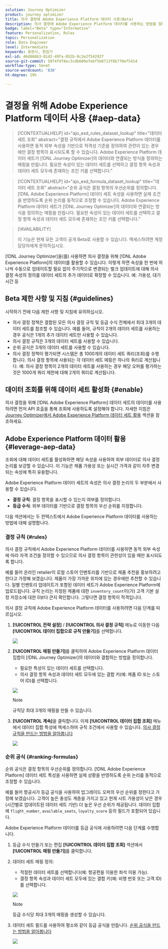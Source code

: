 ```yaml
---
solution: Journey Optimizer
product: journey optimizer
title: 의사 결정에 Adobe Experience Platform 데이터 사용(Beta)
description: 의사 결정에 Adobe Experience Platform 데이터를 사용하는 방법을 알아봅니다.
badge: label="Beta" type="Informative"
feature: Personalization, Rules
topic: Personalization
role: Data Engineer
level: Intermediate
keywords: 표현식, 편집기
exl-id: 46d868b3-01d2-49fa-852b-8c2e2f54292f
source-git-commit: 58f4fdf8ec3cdb609efebf5b8713f6b770ef5414
workflow-type: tm+mt
source-wordcount: '838'
ht-degree: 19%

---
```


# 결정을 위해 Adobe Experience Platform 데이터 사용 {#aep-data}

>[!CONTEXTUALHELP]
>id="ajo_exd_rules_dataset_lookup"
>title="데이터 세트 조회"
>abstract="결정 규칙에서 Adobe Experience Platform 데이터를 사용하면 동적 외부 속성을 기반으로 적격성 기준을 정의하여 관련이 있는 경우에만 결정 항목이 표시되도록 할 수 있습니다. Adobe Experience Platform 데이터 세트가 [!DNL Journey Optimizer]의 데이터와 연결되는 방식을 정의하는 매핑을 만듭니다. 필요한 속성이 있는 데이터 세트를 선택하고 결정 항목 속성과 데이터 세트 모두에 존재하는 조인 키를 선택합니다."

>[!CONTEXTUALHELP]
>id="ajo_exd_formula_dataset_lookup"
>title="데이터 세트 조회"
>abstract="순위 공식은 결정 항목의 우선순위를 정의합니다. [!DNL Adobe Experience Platform] 데이터 세트 속성을 사용하면 실제 조건을 반영하도록 순위 논리를 동적으로 조정할 수 있습니다. Adobe Experience Platform 데이터 세트가 [!DNL Journey Optimizer]의 데이터와 연결되는 방식을 정의하는 매핑을 만듭니다. 필요한 속성이 있는 데이터 세트를 선택하고 결정 항목 속성과 데이터 세트 모두에 존재하는 조인 키를 선택합니다."

>[!AVAILABILITY]
>
>이 기능은 현재 모든 고객이 공개 Beta로 사용할 수 있습니다. 액세스하려면 계정 담당자에게 문의하십시오.

[!DNL Journey Optimizer]을(를) 사용하면 의사 결정을 위해 [!DNL Adobe Experience Platform]의 데이터를 활용할 수 있습니다. 이렇게 하면 속성을 한 번에 하나씩 수동으로 업데이트할 필요 없이 주기적으로 변경되는 벌크 업데이트에 대해 의사 결정 속성의 정의를 데이터 세트의 추가 데이터로 확장할 수 있습니다. 예: 가용성, 대기 시간 등

## Beta 제한 사항 및 지침 {#guidelines}

시작하기 전에 다음 제한 사항 및 지침에 유의하십시오.

* 의사 결정 정책은 결합된 모든 의사 결정 규칙 및 등급 수식 전체에서 최대 3개의 데이터 세트를 참조할 수 있습니다. 예를 들어, 규칙이 2개의 데이터 세트를 사용하는 경우 공식은 1개의 추가 데이터 세트만 사용할 수 있습니다.
* 의사 결정 규칙은 3개의 데이터 세트를 사용할 수 있습니다.
* 순위 공식은 3개의 데이터 세트를 사용할 수 있습니다.
* 의사 결정 정책이 평가되면 시스템은 총 1000개의 데이터 세트 쿼리(조회)를 수행합니다. 의사 결정 항목에 사용되는 각 데이터 세트 매핑은 하나의 쿼리로 계산됩니다. 예: 의사 결정 항목이 2개의 데이터 세트를 사용하는 경우 해당 오퍼를 평가하는 것은 1000개 쿼리 제한에 대해 2개의 쿼리로 계산됩니다.

## 데이터 조회를 위해 데이터 세트 활성화 {#enable}

의사 결정을 위해 [!DNL Adobe Experience Platform] 데이터 세트의 데이터를 사용하려면 먼저 API 호출을 통해 조회에 사용하도록 설정해야 합니다. 자세한 지침은 [Journey Optimizer에서 Adobe Experience Platform 데이터 세트 활용](../data/lookup-aep-data.md) 섹션을 참조하세요.

## Adobe Experience Platform 데이터 활용 {#leverage-aep-data}

조회에 대해 데이터 세트를 활성화하면 해당 속성을 사용하여 외부 데이터로 의사 결정 논리를 보강할 수 있습니다. 이 기능은 제품 가용성 또는 실시간 가격과 같이 자주 변경되는 속성에 특히 유용합니다.

Adobe Experience Platform 데이터 세트의 속성은 의사 결정 논리의 두 부분에서 사용할 수 있습니다.

* **결정 규칙**: 결정 항목을 표시할 수 있는지 여부를 정의합니다.
* **등급 수식**: 외부 데이터를 기반으로 결정 항목의 우선 순위를 지정합니다.

다음 섹션에서는 두 컨텍스트에서 Adobe Experience Platform 데이터를 사용하는 방법에 대해 설명합니다.

### 결정 규칙 {#rules}

의사 결정 규칙에서 Adobe Experience Platform 데이터를 사용하면 동적 외부 속성에 따라 자격 조건을 정의할 수 있으므로 의사 결정 항목이 관련성이 있을 때만 표시되도록 합니다.

예를 들어 온라인 retailer이 로컬 스토어 인벤토리를 기반으로 제품 추천을 홍보하려고 한다고 가정해 보겠습니다. 제품이 가장 가까운 위치에 있는 경우에만 추천할 수 있습니다. 일별 인벤토리 업데이트가 포함된 데이터 세트가 Adobe Experience Platform에 업로드됩니다. 규칙 논리는 지정된 제품에 대한 `inventory_count`이(가) 고객 기본 설정 저장소에 대한 0보다 큰지 확인합니다. 그렇다면 결정 항목이 적격입니다.

의사 결정 규칙에 Adobe Experience Platform 데이터를 사용하려면 다음 단계를 따르십시오.

1. **[!UICONTROL 전략 설정]** / **[!UICONTROL 의사 결정 규칙]** 메뉴로 이동한 다음 **[!UICONTROL 데이터 집합으로 규칙 만들기]**&#x200B;를 선택합니다.

   ![](assets/exd-lookup-rule.png)

1. **[!UICONTROL 매핑 만들기]**&#x200B;를 클릭하여 Adobe Experience Platform 데이터 집합이 [!DNL Journey Optimizer]의 데이터와 결합하는 방법을 정의합니다.

   * 필요한 특성이 있는 데이터 세트를 선택합니다.
   * 의사 결정 항목 속성과 데이터 세트 모두에 있는 결합 키(예: 제품 ID 또는 스토어 ID)를 선택합니다.

   ![](assets/exd-lookup-mapping.png)

   >[!NOTE]
   >
   >규칙당 최대 3개의 매핑을 만들 수 있습니다.

1. **[!UICONTROL 계속]**&#x200B;을 클릭합니다. 이제 **[!UICONTROL 데이터 집합 조회]** 메뉴에서 데이터 집합 특성에 액세스하여 규칙 조건에서 사용할 수 있습니다. [의사 결정 규칙을 만드는 방법을 알아봅니다](../experience-decisioning/rules.md#create)

   ![](assets/exd-lookup-menu.png)

### 순위 공식 {#ranking-formulas}

순위 공식은 결정 항목의 우선순위를 정의합니다. [!DNL Adobe Experience Platform] 데이터 세트 특성을 사용하면 실제 상황을 반영하도록 순위 논리를 동적으로 조정할 수 있습니다.

예를 들어 항공사가 등급 공식을 사용하여 업그레이드 오퍼의 우선 순위를 정한다고 가정해 보겠습니다. 고객이 높은 충성도 계층을 가지고 있고 현재 시트 가용성이 낮은 경우(시간별로 업데이트된 데이터 세트 기반) 더 높은 우선 순위가 제공됩니다. 데이터 집합에 `flight_number`, `available_seats`, `loyalty_score` 등의 필드가 포함되어 있습니다.

Adobe Experience Platform 데이터를 등급 공식에 사용하려면 다음 단계를 수행합니다.

1. 등급 수식 만들기 또는 편집 **[!UICONTROL 데이터 집합 조회]** 섹션에서 **[!UICONTROL 매핑 만들기]**&#x200B;를 클릭합니다.

1. 데이터 세트 매핑 정의:

   * 적절한 데이터 세트를 선택합니다(예: 항공편을 이용한 좌석 이용 가능).
   * 결정 항목 속성과 데이터 세트 모두에 있는 결합 키(예: 비행 번호 또는 고객 ID)를 선택합니다.

   ![](assets/exd-lookup-formula-mapping.png)

   >[!NOTE]
   >
   >등급 수식당 최대 3개의 매핑을 생성할 수 있습니다.

1. 데이터 세트 필드를 사용하여 평소와 같이 등급 공식을 만듭니다. [순위 공식을 만드는 방법을 알아봅니다](ranking/ranking-formulas.md#create-ranking-formula)

   ![](assets/exd-lookup-formula-criteria.png)

